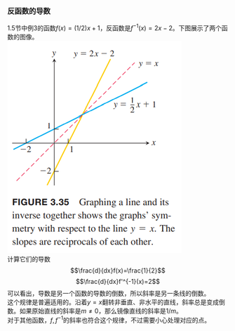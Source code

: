 ### 反函数的导数
1.5节中例3的函数$f(x)=(1/2)x+1$，反函数是$f^{-1}(x)=2x-2$。下图展示了两个函数的图像。  
![](080.010.png)  
计算它们的导数
$$\frac{d}{dx}f(x)=\frac{1}{2}$$
$$\frac{d}{dx}f'^{-1}(x)=2$$
可以看出，导数是另一个函数的导数的倒数，所以斜率是另一条线的倒数。  
这个规律是普遍适用的。沿着$y=x$翻转非垂直、非水平的直线，斜率总是变成倒数。如果原始直线的斜率是$m\neq 0$，那么镜像直线的斜率是$1/m$。  
对于其他函数，$f,f^{-1}$的斜率也符合这个规律，不过需要小心处理对应的点。

